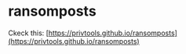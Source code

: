 # ransomposts

Ckeck this: [https://privtools.github.io/ransomposts](https://privtools.github.io/ransomposts)